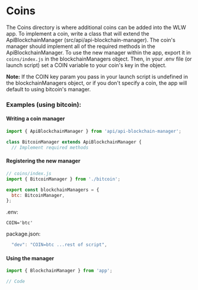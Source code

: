 # Coins

The Coins directory is where additional coins can be added into the WLW app.
To implement a coin, write a class that will extend the ApiBlockchainManager (src/api/api-blockchain-manager).
The coin's manager should implement all of the required methods in the ApiBlockchainManager.
To use the new manager within the app, export it in `coins/index.js` in the blockchainManagers object. Then, in your .env file (or launch script) set a COIN variable to your coin's key in the object.

**Note:** If the COIN key param you pass in your launch script is undefined in the blockchainManagers object, or if you don't specify a coin, the app will default to using bitcoin's manager.

### Examples (using bitcoin):

#### Writing a coin manager

```js
import { ApiBlockchainManager } from 'api/api-blockchain-manager';

class BitcoinManager extends ApiBlockchainManager {
  // Implement required methods
```

#### Registering the new manager

```js
// coins/index.js
import { BitcoinManager } from './bitcoin';

export const blockchainManagers = {
  btc: BitcoinManager,
};

```

.env:
```
COIN='btc'
```

package.json:
```js
  "dev": "COIN=btc ...rest of script",
```

#### Using the manager

```jsx
import { BlockchainManager } from 'app';

// Code
```
